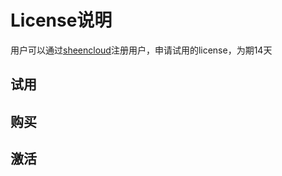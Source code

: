 # License说明

用户可以通过[sheencloud](https://account.sheencloud.com/sessions/signin)注册用户，申请试用的license，为期14天
## 试用

## 购买

## 激活